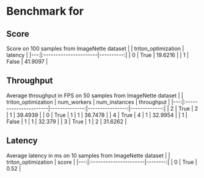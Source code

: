 # Benchmark for 

## Score

Score on 100 samples from ImageNette dataset
|    | triton_optimization   |   latency |
|---:|:----------------------|----------:|
|  0 | True                  |   19.6216 |
|  1 | False                 |   41.9097 |

## Throughput
Average throughput in FPS on 50 samples from ImageNette dataset
|    | triton_optimization   |   num_workers |   num_instances |   throughput |
|---:|:----------------------|--------------:|----------------:|-------------:|
|  2 | True                  |             2 |               1 |      39.4939 |
|  0 | True                  |             1 |               1 |      36.7478 |
|  4 | True                  |             4 |               1 |      32.9954 |
|  1 | False                 |             1 |               1 |      32.379  |
|  3 | True                  |             1 |               2 |      31.6262 |

## Latency

Average latency in ms on 10 samples from ImageNette dataset
|    | triton_optimization   |   score |
|---:|:----------------------|--------:|
|  0 | True                  |    0.52 |